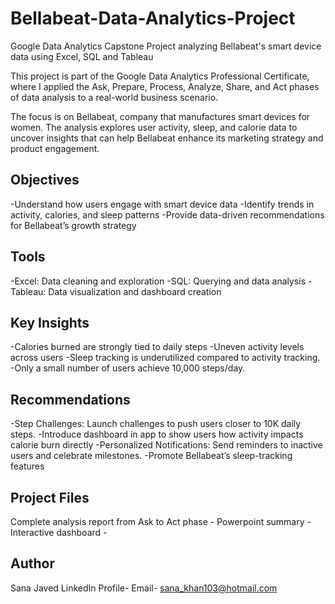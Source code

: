 # Bellabeat-Data-Analytics-Project
Google Data Analytics Capstone Project analyzing Bellabeat's smart device data using Excel, SQL and Tableau

This project is part of the Google Data Analytics Professional Certificate, where I applied the Ask, Prepare, Process, Analyze, Share, and Act phases of data analysis to a real-world business scenario.

The focus is on Bellabeat, company that manufactures smart devices for women. The analysis explores user activity, sleep, and calorie data to uncover insights that can help Bellabeat enhance its marketing strategy and product engagement.

## Objectives
-Understand how users engage with smart device data
-Identify trends in activity, calories, and sleep patterns
-Provide data-driven recommendations for Bellabeat’s growth strategy

## Tools
-Excel: Data cleaning and exploration
-SQL: Querying and data analysis
-Tableau: Data visualization and dashboard creation

## Key Insights
-Calories burned are strongly tied to daily steps
-Uneven activity levels across users
-Sleep tracking is underutilized compared to activity tracking.
-Only a small number of users achieve 10,000 steps/day.

## Recommendations
-Step Challenges: Launch challenges to push users closer to 10K daily steps.
-Introduce dashboard in app to show users how activity impacts calorie burn directly
-Personalized Notifications: Send reminders to inactive users and celebrate milestones.
-Promote Bellabeat’s sleep-tracking features

## Project Files

Complete analysis report from Ask to Act phase -
Powerpoint summary -
Interactive dashboard - 

## Author
Sana Javed
LinkedIn Profile- 
Email- sana_khan103@hotmail.com
